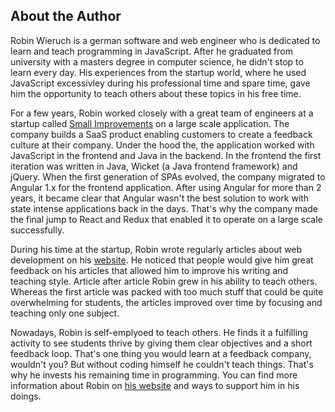 ## About the Author

Robin Wieruch is a german software and web engineer who is dedicated to learn and teach programming in JavaScript. After he graduated from university with a masters degree in computer science, he didn't stop to learn every day. His experiences from the startup world, where he used JavaScript excessivley during his professional time and spare time, gave him the opportunity to teach others about these topics in his free time.

For a few years, Robin worked closely with a great team of engineers at a startup called [Small Improvements](https://www.small-improvements.com/) on a large scale application. The company builds a SaaS product enabling customers to create a feedback culture at their company. Under the hood the, the application worked with JavaScript in the frontend and Java in the backend. In the frontend the first iteration was written in Java, Wicket (a Java frontend framework) and jQuery. When the first generation of SPAs evolved, the company migrated to Angular 1.x for the frontend application. After using Angular for more than 2 years, it became clear that Angular wasn't the best solution to work with state intense applications back in the days. That's why the company made the final jump to React and Redux that enabled it to operate on a large scale successfully.

During his time at the startup, Robin wrote regularly articles about web development on his [website](https://www.robinwieruch.de/). He noticed that people would give him great feedback on his articles that allowed him to improve his writing and teaching style. Article after article Robin grew in his ability to teach others. Whereas the first article was packed with too much stuff that could be quite overwhelming for students, the articles improved over time by focusing and teaching only one subject.

Nowadays, Robin is self-emplyoed to teach others. He finds it a fulfilling activity to see students thrive by giving them clear objectives and a short feedback loop. That's one thing you would learn at a feedback company, wouldn't you? But without coding himself he couldn't teach things. That's why he invests his remaining time in programming. You can find more information about Robin on [his website](https://www.robinwieruch.de/about/) and ways to support him in his doings.